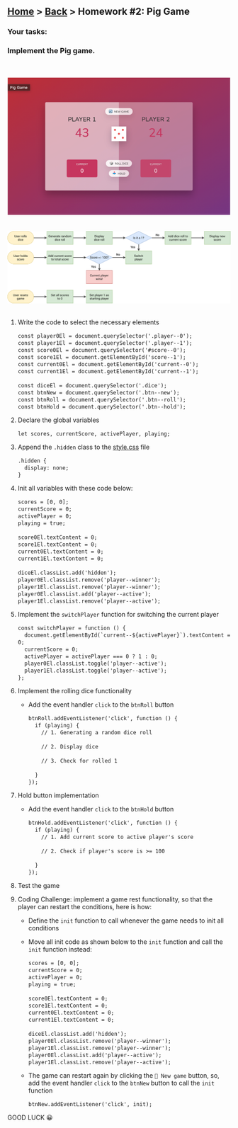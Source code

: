 ## [Home](../../../README.md) > [Back](../lesson.md) > Homework #2: Pig Game

### Your tasks:

### Implement the Pig game.

<br/><br/><img src="../execrise-1/img.png" width="512"/><br/>
<br/><br/><img src="../execrise-1/pig-game-flowchart.png"/><br/><br/>

1. Write the code to select the necessary elements

   ```
   const player0El = document.querySelector('.player--0');
   const player1El = document.querySelector('.player--1');
   const score0El = document.querySelector('#score--0');
   const score1El = document.getElementById('score--1');
   const current0El = document.getElementById('current--0');
   const current1El = document.getElementById('current--1');

   const diceEl = document.querySelector('.dice');
   const btnNew = document.querySelector('.btn--new');
   const btnRoll = document.querySelector('.btn--roll');
   const btnHold = document.querySelector('.btn--hold');
   ```

2. Declare the global variables

   ```
   let scores, currentScore, activePlayer, playing;
   ```

3. Append the `.hidden` class to the [style.css](style.css) file
   ```
   .hidden {
     display: none;
   }
   ```
4. Init all variables with these code below:

   ```
   scores = [0, 0];
   currentScore = 0;
   activePlayer = 0;
   playing = true;

   score0El.textContent = 0;
   score1El.textContent = 0;
   current0El.textContent = 0;
   current1El.textContent = 0;

   diceEl.classList.add('hidden');
   player0El.classList.remove('player--winner');
   player1El.classList.remove('player--winner');
   player0El.classList.add('player--active');
   player1El.classList.remove('player--active');
   ```

5. Implement the `switchPlayer` function for switching the current player
   ```
   const switchPlayer = function () {
     document.getElementById(`current--${activePlayer}`).textContent = 0;
     currentScore = 0;
     activePlayer = activePlayer === 0 ? 1 : 0;
     player0El.classList.toggle('player--active');
     player1El.classList.toggle('player--active');
   };
   ```
6. Implement the rolling dice functionality

   - Add the event handler `click` to the `btnRoll` button

     ```
     btnRoll.addEventListener('click', function () {
       if (playing) {
         // 1. Generating a random dice roll

         // 2. Display dice

         // 3. Check for rolled 1

       }
     });
     ```

7. Hold button implementation

   - Add the event handler `click` to the `btnHold` button

     ```
     btnHold.addEventListener('click', function () {
       if (playing) {
         // 1. Add current score to active player's score

         // 2. Check if player's score is >= 100

       }
     });
     ```

8. Test the game

9. Coding Challenge: implement a game rest functionality, so that the player can restart the conditions, here is how:

   - Define the `init` function to call whenever the game needs to init all conditions
   - Move all init code as shown below to the `init` function and call the `init` function instead:

     ```
     scores = [0, 0];
     currentScore = 0;
     activePlayer = 0;
     playing = true;

     score0El.textContent = 0;
     score1El.textContent = 0;
     current0El.textContent = 0;
     current1El.textContent = 0;

     diceEl.classList.add('hidden');
     player0El.classList.remove('player--winner');
     player1El.classList.remove('player--winner');
     player0El.classList.add('player--active');
     player1El.classList.remove('player--active');
     ```

   - The game can restart again by clicking the `🔄 New game` button, so, add the event handler `click` to the `btnNew` button to call the `init` function
     ```
     btnNew.addEventListener('click', init);
     ```

GOOD LUCK 😀
